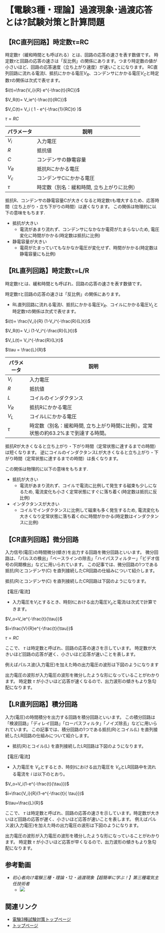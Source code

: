 # 【電験3種・理論】過渡現象･過渡応答とは?試験対策と計算問題

## 【RC直列回路】時定数τ=RC


時定数$\tau$（緩和時間とも呼ばれる）とは、回路の応答の速さを表す数値です。
時定数$\tau$と回路の応答の速さは「反比例」の関係にあります。つまり時定数の値が小さいほど、回路の応答速度（立ち上がり速度）が速いことになります。
RC直列回路に流れる電流$I$、抵抗にかかる電圧$V_R$、コンデンサにかかる電圧$V_C$と時定数$\tau$の関係は次式で表せます。

$i(t)=\frac{V_i}{R} e^{-\frac{t}{RC}}$

$V_R(t)= V_ie^{-\frac{t}{RC}}$

$V_C(t)= V_i ( 1 - e^{-\frac{1}{RC}t} )$

$\tau =RC$

パラメータ|説明
--|--
$V_i$|入力電圧
$R$|抵抗値
$C$|コンデンサの静電容量
$V_R$|抵抗Rにかかる電圧
$V_c$|コンデンサCにかかる電圧
$\tau$|時定数（別名：緩和時間, 立ち上がりに比例）

抵抗R、コンデンサの静電容量Cが大きくなると時定数τも増大するため、応答時間（立ち上がり・立ち下がりの時間）は遅くなります。
この関係は物理的に以下の意味をもちます.

- 抵抗が大きい
    - 電流があまり流れず、コンデンサになかなか電荷がたまらないため, 電圧変化に時間がかかる(時定数は抵抗に比例)
- 静電容量が大きい
    - 電荷がたまっていてもなかなか電圧が変化せず、時間がかかる(時定数は静電容量にも比例)


## 【RL直列回路】時定数τ=L/R

時定数$\tau$とは、緩和時間とも呼ばれ、回路の応答の速さを表す数値です。

時定数$\tau$と回路の応答の速さは「反比例」の関係にあります。

- RL直列回路に流れる電流$I$、抵抗にかかる電圧$V_R$、コイルにかかる電圧$V_L$と時定数$\tau$の関係は次式で表せます。

$i(t)= \frac{V_i}{R} (1-V_i^{-\frac{R}{L}t})$

$V_R(t)= V_i (1-V_i^{-\frac{R}{L}t})$

$V_L(t)= V_i^{-\frac{R}{L}t}$

$\tau = \frac{L}{R}$

パラメータ|説明
--|--
$V_i$|入力電圧
$R$|抵抗値
$L$|コイルのインダクタンス
$V_R$|抵抗Rにかかる電圧
$V_L$|コイルLにかかる電圧
$\tau$|時定数（別名：緩和時間, 立ち上がり時間に比例）。定常状態の約63.2%まで到達する時間。

抵抗$R$が大きくなると立ち上がり・下がり時間（定常状態に達するまでの時間）は短くなります。
逆にコイルのインダクタンス$L$が大きくなると立ち上がり・下がり時間（定常状態に達するまでの時間）は長くなります。

この関係は物理的に以下の意味をもちます.

- 抵抗が大きい
    - 電流があまり流れず、コイルで電流に比例して発生する磁束も少しになるため, 電流変化も小さく定常状態にすぐに落ち着く(時定数は抵抗に反比例)
- インダクタンスが大きい
    - コイルでインダクタンスに比例して磁束も多く発生するため, 電流変化も大きくなり定常状態に落ち着くのに時間がかかる(時定数はインダクタンスに比例)


## 【CR直列回路】微分回路

入力信号(電圧)の時間微分(傾き)を出力する回路を微分回路といいます。
微分回路は、「パルスの検出」「ベースラインの除去」「ハイパスフィルター」「ビデオ信号の同期検出」などに用いられています。
この記事では、微分回路の1つである抵抗(R)とコンデンサ(C) を直列接続したCR回路の仕組みについて紹介します。

抵抗(R)とコンデンサ(C) を直列接続したCR回路は下図のようになります。


【電圧/電流】

- 入力電圧を$V_i$とするとき、時刻$t$における出力電圧$V_o$と電流$i$は次式で計算できます。

$V_o=V_ie^{-\frac{t}{\tau}}$

$i=\frac{V}{R}e^{-\frac{t}{\tau}}$

$\tau =RC$

ここで、 $\tau$ は時定数と呼ばれ、回路の応答の速さを示しています。
時定数が大きいほど回路の応答が遅く、小さいほど応答が速いことを表します。

例えばパルス波(入力電圧)を加えた時の出力電圧の波形は下図のようになります

出力電圧の波形が入力電圧の波形を微分したような形になっていることがわかります。
時定数 $\tau$ が小さいほど応答が速くなるので、出力波形の傾きもより急勾配になります。


## 【LR直列回路】積分回路

入力(電圧)の時間積分を出力する回路を積分回路といいます。
この積分回路は「検波回路」「ディレイ回路」「ローパスフィルタ」「ノイズ除去」などに用いられています。
この記事では、積分回路の1つである抵抗(R)とコイル(L) を直列接続したLR回路の仕組みについて紹介します。

- 抵抗(R)とコイル(L) を直列接続したLR回路は下図のようになります。


【電圧/電流】

- 入力電圧を $V_o$とするとき、時刻$t$における出力電圧を $V_o$とLR回路中を流れる電流を $i$ は以下のとおり。

$V_o=V_i(1-e^{-\frac{t}{\tau}})$

$i=\frac{V_i}{R}(1-e^{-\frac{t}{ \tau}})$

$\tau=\frac{L}{R}$

ここで、 $\tau$ は時定数と呼ばれ、回路の応答の速さを示しています。時定数が大きいほど回路の応答が遅く、小さいほど応答が速いことを表します。
例えばパルス波(入力電圧)を加えた時の出力電圧の波形は下図のようになります。

出力電圧の波形が入力電圧の波形を積分したような形になっていることがわかります。
時定数 $\tau$ が小さいほど応答が早くなるので、出力波形の傾きもより急勾配になります。

## 参考動画

- *初心者向け電験三種・理論・12・過渡現象【超簡単に学ぶ！】第三種電気主任技術者*
    - [![](https://img.youtube.com/vi/HZUpaZjXmxY/0.jpg)](https://www.youtube.com/watch?v=HZUpaZjXmxY)

## 関連リンク

- [電験3種試験対策トップページ](../index.md)
- [トップページ](../../../index.md)